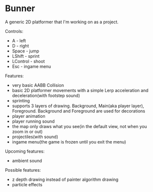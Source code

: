 # Bunner

A generic 2D platformer that I'm working on as a project.

Controls:
- A - left
- D - right
- Space - jump
- LShift - sprint
- LControl - shoot
- Esc - ingame menu

Features:
- very basic AABB Collision
- basic 2D platformer movements with a simple Lerp acceleration and deceleration(with footstep sound)
- sprinting
- supports 3 layers of drawing. Background, Main(aka player layer), Foreground. Background and Foreground are used for decorations
- player animation 
- player running sound
- the map only draws what you see(in the default view, not when you zoom in or out)
- projectiles(with sound)
- ingame menu(the game is frozen until you exit the menu)


Upcoming features:
- ambient sound


Possible features:
- z depth drawing instead of painter algorithm drawing
- particle effects